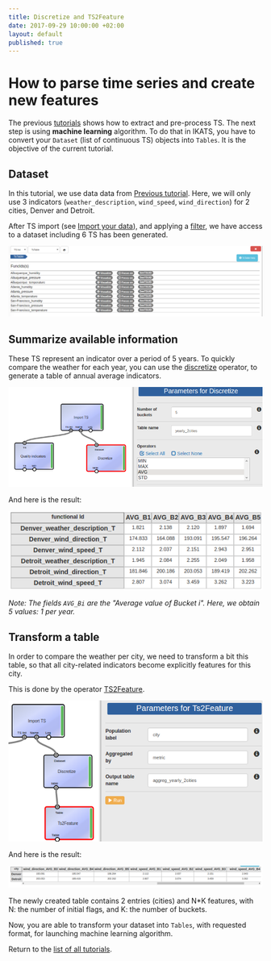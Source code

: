 ```yaml
---
title: Discretize and TS2Feature
date: 2017-09-29 10:00:00 +02:00
layout: default
published: true
---
```



# How to parse time series and create new features

The previous [tutorials](/tutorials.html) shows how to extract and pre-process TS. The next step is using **machine learning** algorithm. To do that in IKATS, you have to convert your `Dataset` (list of continuous TS) objects into `Tables`. It is the objective of the current tutorial.

## Dataset

In this tutorial, we use data data from [Previous tutorial](/doc/tutorials/tuto_corr.html). Here, we will only use 3 indicators (`weather_description`, `wind_speed`, `wind_direction`) for 2 cities, Denver and Detroit.

After TS import (see [Import your data](/doc/tutorials/tuto_imports.html)), and applying a [filter](/doc/operators/filter.html), we have access to a dataset including 6 TS has been generated.

![Texte alternatif](/img/tuto_TS2Feature/importedTSList.png "Imported TS")

## Summarize available information
These TS represent an indicator over a period of 5 years. To quickly compare the weather for each year, you can use the [discretize](/doc/operators/discretize.html) operator, to generate a table of annual average indicators.

 ![Texte alternatif](/img/tuto_TS2Feature/discretize.png "Discretize")

And here is the result:

![Texte alternatif](/img/tuto_TS2Feature/output_discretize.png "Table 3 segments")

*Note: The fields `AVG_Bi` are the "Average value of Bucket i". Here, we obtain 5 values: 1 per year.*

## Transform a table
In order to compare the weather per city, we need to transform a bit this table, so that all city-related indicators become explicitly features for this city.

This is done by the operator [TS2Feature](/doc/operators/ts2Feature.html).

![Texte alternatif](/img/tuto_TS2Feature/Ts2Feature.png "TSFeature")

And here is the result:

![Texte alternatif](/img/tuto_TS2Feature/table_TS2Feature.png "Table TSFeature")

The newly created table contains 2 entries (cities) and N*K features, with N: the number of initial flags, and K: the number of buckets.

Now, you are able to transform your dataset into `Tables`, with requested format, for launching machine learning algorithm.

Return to the [list of all tutorials](/tutorials.html).
